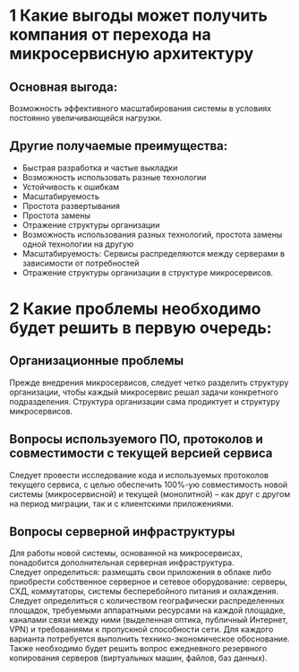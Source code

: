 # 1 Какие выгоды может получить компания от перехода на микросервисную архитектуру

## Основная выгода:

Возможность эффективного масштабирования системы в условиях постоянно увеличивающейся нагрузки. 

## Другие получаемые преимущества:

- Быстрая разработка и частые выкладки
- Возможность использовать разные технологии
- Устойчивость к ошибкам
- Масштабируемость
- Простота развертывания
- Простота замены
- Отражение структуры организации
- Возможность использования разных технологий, простота замены одной технологии на другую 
- Масштабируемость: Сервисы распределяются между серверами в зависимости от потребностей
- Отражение структуры организации в структуре микросервисов.



# 2 Какие проблемы необходимо будет решить в первую очередь:

## Организационные проблемы  
Прежде внедрения микросервисов, следует четко разделить структуру организации, чтобы каждый микросервис решал задачи конкретного подразделения. Структура организации сама продиктует и структуру микросервисов.

## Вопросы используемого ПО, протоколов и совместимости с текущей версией сервиса
Следует провести исследование кода и используемых протоколов текущего сервиса, с целью обеспечить 100%-ую совместимость новой системы (микросервисной) и текущей (монолитной) – как друг с другом на период миграции, так и с клиентскими приложениями.


## Вопросы серверной инфраструктуры 
Для работы новой системы, основанной на микросервисах, понадобится дополнительная серверная инфраструктура.   
Следует определиться: размещать свои приложения в облаке либо приобрести собственное серверное и сетевое оборудование: серверы, СХД, коммутаторы, системы бесперебойного питания и охлаждения. 
Следует определиться с количеством географически распределенных площадок, требуемыми аппаратными ресурсами на каждой площадке, каналами связи между ними (выделенная оптика, публичный Интернет, VPN) и требованиями к пропускной способности сети.
Для каждого варианта потребуется выполнить технико-экономическое обоснование.   
Также необходимо будет решить вопрос ежедневного резервного копирования серверов (виртуальных машин, файлов, баз данных).




